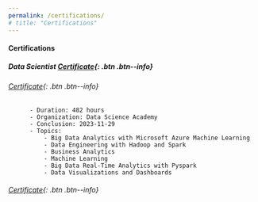 ```yaml
---
permalink: /certifications/
# title: "Certifications"
---
```


#### __Certifications__
##### Data Scientist [Certificate](./assets/dsa-certificado-formacao-cientista-de-dados-20231129.pdf){: .btn .btn--info}
###### [Certificate](./assets/dsa-certificado-formacao-cientista-de-dados-20231129.pdf){: .btn .btn--info}

```
      - Duration: 482 hours
      - Organization: Data Science Academy  
      - Conclusion: 2023-11-29
      - Topics:
          - Big Data Analytics with Microsoft Azure Machine Learning
          - Data Engineering with Hadoop and Spark
          - Business Analytics
          - Machine Learning
          - Big Data Real-Time Analytics with Pyspark
          - Data Visualizations and Dashboards
```

###### [Certificate](./assets/dsa-certificado-formacao-cientista-de-dados-20231129.pdf){: .btn .btn--info}

